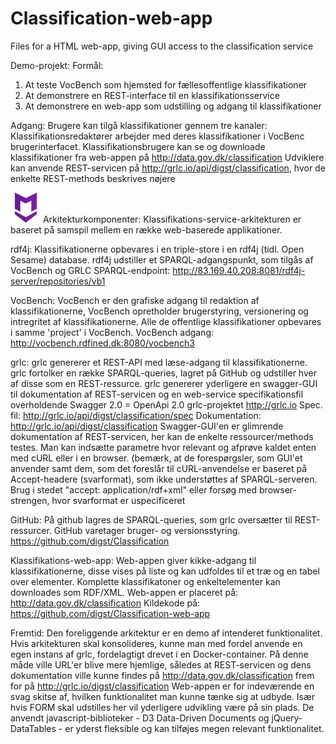 # Classification-web-app

Files for a HTML web-app, giving GUI access to the classification service

Demo-projekt:
Formål:
1. At teste VocBench som hjemsted for fællesoffentlige klassifikationer
2. At demonstrere en REST-interface til en klassifikationsservice
3. At demonstrere en web-app som udstilling og adgang til klassifikationer

Adgang:
Brugere kan tilgå klassifikationer gennem tre kanaler:
Klassifikationsredaktører arbejder med deres klassifikationer i VocBenc brugerinterfacet.
Klassifikationsbrugere kan se og downloade klassifikationer fra web-appen på http://data.gov.dk/classification
Udviklere kan anvende REST-servicen på http://grlc.io/api/digst/classification, hvor de enkelte REST-methods beskrives nøjere

![alt text](https://github.com/adam-p/markdown-here/raw/master/src/common/images/icon48.png "Logo Title Text 1")
Arkitekturkomponenter:
Klassifikations-service-arkitekturen er baseret på samspil mellem en række web-baserede applikationer.

rdf4j:
Klassifikationerne opbevares i en triple-store i en rdf4j (tidl. Open Sesame) database. rdf4j udstiller et SPARQL-adgangspunkt, som tilgås af VocBench og GRLC
SPARQL-endpoint: http://83.169.40.208:8081/rdf4j-server/repositories/vb1

VocBench:
VocBench er den grafiske adgang til redaktion af klassifikationerne, VocBench opretholder brugerstyring, versionering og intregritet af klassifikationerne.
Alle de offentlige klassifikationer opbevares i samme 'project' i VocBench.
VocBench adgang: http://vocbench.rdfined.dk:8080/vocbench3

grlc:
grlc genererer et REST-API med læse-adgang til klassifikationerne. grlc fortolker en række SPARQL-queries, lagret på GitHub og udstiller hver af disse som en REST-ressurce.
grlc genererer yderligere en swagger-GUI til dokumentation af REST-servicen og en web-service specifikationsfil overholdende Swagger 2.0 = OpenApi 2.0
grlc-projektet http://grlc.io
Spec. fil: http://grlc.io/api/digst/classification/spec
Dokumentation: http://grlc.io/api/digst/classification
Swagger-GUI'en er glimrende dokumentation af REST-servicen, her kan de enkelte ressourcer/methods testes. Man kan indsætte parametre hvor relevant og afprøve kaldet enten med cURL eller i en browser. (bemærk, at de forespørgsler, som GUI'et anvender samt dem, som det foreslår til cURL-anvendelse er baseret på Accept-headere (svarformat), som ikke understøttes af SPARQL-serveren. Brug i stedet "accept: application/rdf+xml" eller forsøg med browser-strengen, hvor svarformat er uspecificeret

GitHub: 
På github lagres de SPARQL-queries, som grlc oversætter til REST-ressurcer.
GitHub varetager bruger- og versionsstyring.
https://github.com/digst/Classification

Klassifikations-web-app:
Web-appen giver kikke-adgang til klassifikationerne, disse vises på liste og kan udfoldes til et træ og en tabel over elementer. Komplette klassifikatoner og enkeltelementer kan downloades som RDF/XML. 
Web-appen er placeret på: http://data.gov.dk/classification
Kildekode på: https://github.com/digst/Classification-web-app


Fremtid:
Den foreliggende arkitektur er en demo af intenderet funktionalitet.
Hvis arkitekturen skal konsolideres, kunne man med fordel anvende en egen instans af grlc, fordelagtigt drevet i en Docker-container. På denne måde ville URL'er blive mere hjemlige, således at REST-servicen og dens dokumentation ville kunne findes på http://data.gov.dk/classification frem for på http://grlc.io/digst/classification
Web-appen er for indeværende en svag skitse af, hvilken funktionalitet man kunne tænke sig at udbyde. Især hvis FORM skal udstilles her vil yderligere udvikling være på sin plads. De anvendt javascript-biblioteker - D3 Data-Driven Documents og jQuery-DataTables - er yderst fleksible og kan tilføjes megen relevant funktionalitet.
